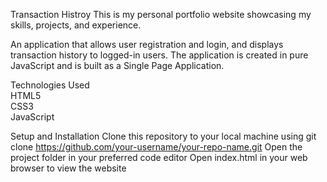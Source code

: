 Transaction Histroy
This is my personal portfolio website showcasing my skills, projects, and experience.

An application that allows user registration and login, and displays transaction history to logged-in users. The application is created in pure JavaScript and is built as a Single Page Application.

Technologies Used <br />
HTML5 <br />
CSS3 <br />
JavaScript <br /> 

Setup and Installation Clone this repository to your local machine using git clone https://github.com/your-username/your-repo-name.git Open the project folder in your preferred code editor Open index.html in your web browser to view the website

